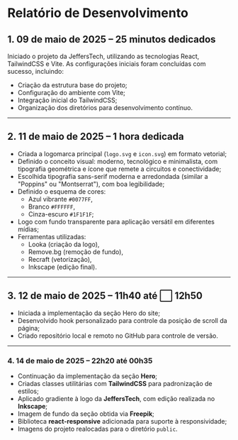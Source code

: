 # Relatório de Desenvolvimento

## 1. 09 de maio de 2025 – 25 minutos dedicados

Iniciado o projeto da JeffersTech, utilizando as tecnologias React, TailwindCSS e Vite. As configurações iniciais foram concluídas com sucesso, incluindo:

* Criação da estrutura base do projeto;
* Configuração do ambiente com Vite;
* Integração inicial do TailwindCSS;
* Organização dos diretórios para desenvolvimento contínuo.

---

## 2. 11 de maio de 2025 – 1 hora dedicada

* Criada a logomarca principal (`logo.svg` e `icon.svg`) em formato vetorial;
* Definido o conceito visual: moderno, tecnológico e minimalista, com tipografia geométrica e ícone que remete a circuitos e conectividade;
* Escolhida tipografia sans-serif moderna e arredondada (similar a "Poppins" ou "Montserrat"), com boa legibilidade;
* Definido o esquema de cores:
    * Azul vibrante `#0077FF`,
    * Branco `#FFFFFF`,
    * Cinza-escuro `#1F1F1F`;
* Logo com fundo transparente para aplicação versátil em diferentes mídias;
* Ferramentas utilizadas:
    * Looka (criação da logo),
    * Remove.bg (remoção de fundo),
    * Recraft (vetorização),
    * Inkscape (edição final).


---

## 3. 12 de maio de 2025 – 11h40 até ⬜ 12h50
* Iniciada a implementação da seção Hero do site;
* Desenvolvido hook personalizado para controle da posição de scroll da página;
* Criado repositório local e remoto no GitHub para controle de versão.

---

### 4. 14 de maio de 2025 – 22h20 até 00h35

* Continuação da implementação da seção **Hero**;
* Criadas classes utilitárias com **TailwindCSS** para padronização de estilos;
* Aplicado gradiente à logo da **JeffersTech**, com edição realizada no **Inkscape**;
* Imagem de fundo da seção obtida via **Freepik**;
* Biblioteca **react-responsive** adicionada para suporte à responsividade;
* Imagens do projeto realocadas para o diretório `public`.




